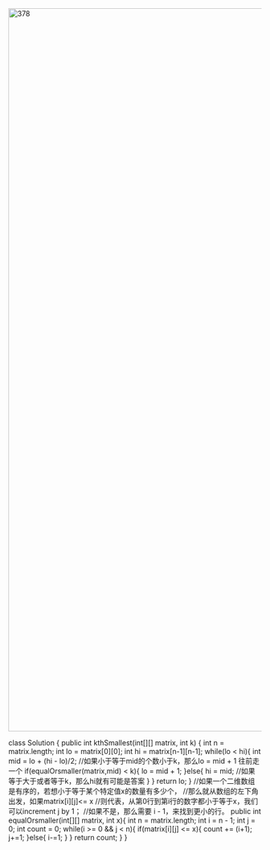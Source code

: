 <img width="1436" alt="378" src="https://user-images.githubusercontent.com/43448174/100830909-ad927d80-3432-11eb-85ea-0fc8cd6f46bd.png">

class Solution {
    public int kthSmallest(int[][] matrix, int k) {
        int n = matrix.length;
        int lo = matrix[0][0];
        int hi = matrix[n-1][n-1];
        while(lo < hi){
            int mid = lo + (hi - lo)/2;
            //如果小于等于mid的个数小于k，那么lo = mid + 1 往前走一个
            if(equalOrsmaller(matrix,mid) < k){
                lo = mid + 1;
            }else{
                hi = mid; //如果等于大于或者等于k，那么hi就有可能是答案
            }
        }
        return lo;
    }
    //如果一个二维数组是有序的，若想小于等于某个特定值x的数量有多少个，
    //那么就从数组的左下角出发，如果matrix[i][j]<= x
    //则代表，从第0行到第i行的数字都小于等于x，我们可以increment j by 1；
    //如果不是，那么需要 i - 1，来找到更小的行。
    public int equalOrsmaller(int[][] matrix, int x){
        int n = matrix.length;
        int i = n - 1;
        int j = 0;
        int count = 0;
        while(i >= 0 && j < n){
            if(matrix[i][j] <= x){
                count += (i+1);
                j+=1;
            }else{
                i-=1;
            }
        }
        return count;
    }
}
